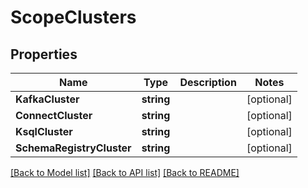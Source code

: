 # ScopeClusters

## Properties

Name | Type | Description | Notes
------------ | ------------- | ------------- | -------------
**KafkaCluster** | **string** |  | [optional] 
**ConnectCluster** | **string** |  | [optional] 
**KsqlCluster** | **string** |  | [optional] 
**SchemaRegistryCluster** | **string** |  | [optional] 

[[Back to Model list]](../README.md#documentation-for-models) [[Back to API list]](../README.md#documentation-for-api-endpoints) [[Back to README]](../README.md)


